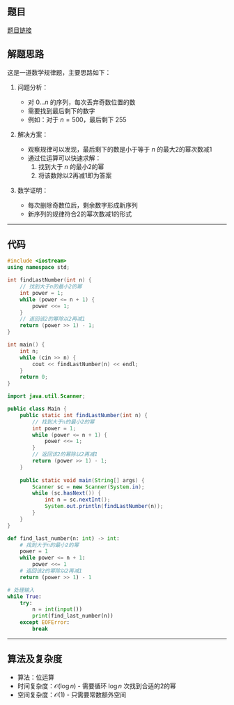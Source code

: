 ## 题目
[题目链接](https://www.nowcoder.com/practice/196141ecd6eb401da3111748d30e9141?tpId=182&tqId=26166&sourceUrl=/exam/oj&channenl=wgithub&fromPut=wgithub)

## 解题思路

这是一道数学规律题，主要思路如下：

1. 问题分析：
   - 对 $0 \dots n$ 的序列，每次丢弃奇数位置的数
   - 需要找到最后剩下的数字
   - 例如：对于 $n=500$，最后剩下 $255$

2. 解决方案：
   - 观察规律可以发现，最后剩下的数是小于等于 $n$ 的最大2的幂次数减1
   - 通过位运算可以快速求解：
     1. 找到大于 $n$ 的最小2的幂
     2. 将该数除以2再减1即为答案

3. 数学证明：
   - 每次删除奇数位后，剩余数字形成新序列
   - 新序列的规律符合2的幂次数减1的形式

---

## 代码

```cpp []
#include <iostream>
using namespace std;

int findLastNumber(int n) {
    // 找到大于n的最小2的幂
    int power = 1;
    while (power <= n + 1) {
        power <<= 1;
    }
    // 返回该2的幂除以2再减1
    return (power >> 1) - 1;
}

int main() {
    int n;
    while (cin >> n) {
        cout << findLastNumber(n) << endl;
    }
    return 0;
}
```

```java []
import java.util.Scanner;

public class Main {
    public static int findLastNumber(int n) {
        // 找到大于n的最小2的幂
        int power = 1;
        while (power <= n + 1) {
            power <<= 1;
        }
        // 返回该2的幂除以2再减1
        return (power >> 1) - 1;
    }
    
    public static void main(String[] args) {
        Scanner sc = new Scanner(System.in);
        while (sc.hasNext()) {
            int n = sc.nextInt();
            System.out.println(findLastNumber(n));
        }
    }
}
```

```python []
def find_last_number(n: int) -> int:
    # 找到大于n的最小2的幂
    power = 1
    while power <= n + 1:
        power <<= 1
    # 返回该2的幂除以2再减1
    return (power >> 1) - 1

# 处理输入
while True:
    try:
        n = int(input())
        print(find_last_number(n))
    except EOFError:
        break
```

---

## 算法及复杂度
- 算法：位运算
- 时间复杂度：$\mathcal{O}(\log n)$ - 需要循环 $\log n$ 次找到合适的2的幂
- 空间复杂度：$\mathcal{O}(1)$ - 只需要常数额外空间